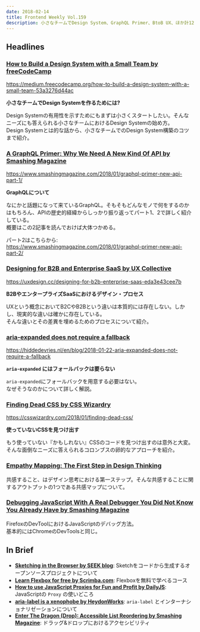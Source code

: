 ```yaml
---
date: 2018-02-14
title: Frontend Weekly Vol.159
description: 小さなチームでDesign System、GraphQL Primer、BtoB UX、ほか計12リンク
---
```


## Headlines


### [How to Build a Design System with a Small Team by freeCodeCamp](https://medium.freecodecamp.org/how-to-build-a-design-system-with-a-small-team-53a3276d44ac)

https://medium.freecodecamp.org/how-to-build-a-design-system-with-a-small-team-53a3276d44ac

**小さなチームでDesign Systemを作るためには?**

Design Systemの有用性を示すためにもまずは小さくスタートしたい。そんなニーズにも答えられる小さなチームにおけるDesign Systemの始め方。  
Design Systemとは的な話から、小さなチームでのDesign System構築のコツまで紹介。

### [A GraphQL Primer: Why We Need A New Kind Of API by Smashing Magazine](https://www.smashingmagazine.com/2018/01/graphql-primer-new-api-part-1/)

https://www.smashingmagazine.com/2018/01/graphql-primer-new-api-part-1/

**GraphQLについて**

なにかと話題になって来ているGraphQL。そもそもどんなモノで何をするのかはもちろん、APIの歴史的経緯からしっかり振り返ってパート1、2で詳しく紹介している。  
概要はこの2記事を読んでおけば大体つかめる。

パート2はこちらから:  
https://www.smashingmagazine.com/2018/01/graphql-primer-new-api-part-2/

### [Designing for B2B and Enterprise SaaS by UX Collective](https://uxdesign.cc/designing-for-b2b-enterprise-saas-eda3e43cee7b)

https://uxdesign.cc/designing-for-b2b-enterprise-saas-eda3e43cee7b

**B2BやエンタープライズSaaSにおけるデザイン・プロセス**

UXという概念においてB2CやB2Bという違いは本質的には存在しない。しかし、現実的な違いは確かに存在している。  
そんな違いとその差異を埋めるためのプロセスについて紹介。

### [aria-expanded does not require a fallback](https://hiddedevries.nl/en/blog/2018-01-22-aria-expanded-does-not-require-a-fallback)

https://hiddedevries.nl/en/blog/2018-01-22-aria-expanded-does-not-require-a-fallback

**`aria-expanded` にはフォールバックは要らない**

`aria-expanded`にフォールバックを用意する必要はない。  
なぜそうなのかについて詳しく解説。

### [Finding Dead CSS by CSS Wizardry](https://csswizardry.com/2018/01/finding-dead-css/)

https://csswizardry.com/2018/01/finding-dead-css/

**使っていないCSSを見つけ出す**

もう使っていない『かもしれない』CSSのコードを見つけ出すのは意外と大変。  
そんな面倒なニーズに答えられるコロンブスの卵的なアプローチを紹介。

### [Empathy Mapping: The First Step in Design Thinking](https://www.nngroup.com/articles/empathy-mapping/)

共感すること、はデザイン思考における第一ステップ。そんな共感することに関するアウトプットの1つである共感マップについて。

### [Debugging JavaScript With A Real Debugger You Did Not Know You Already Have by Smashing Magazine](https://www.smashingmagazine.com/2018/02/javascript-firefox-debugger/)

FirefoxのDevToolにおけるJavaScriptのデバッグ方法。  
基本的にはChromeのDevToolsと同じ。

## In Brief

- [**Sketching in the Browser by SEEK blog**](https://medium.com/seek-blog/sketching-in-the-browser-33a7b7aa0526): Sketchをコードから生成するオープンソースプロジェクトについて
- [**Learn Flexbox for free by Scrimba.com**](https://scrimba.com/g/gflexbox): Flexboxを無料で学べるコース
- [**How to use JavaScript Proxies for Fun and Profit by DailyJS**](https://medium.com/dailyjs/how-to-use-javascript-proxies-for-fun-and-profit-365579d4a9f8): JavaScriptの `Proxy` の使いどころ
- [**aria-label is a xenophobe by HeydonWorks**](http://www.heydonworks.com/article/aria-label-is-a-xenophobe): `aria-label` とインターナショナリゼーションについて
- [**Enter The Dragon (Drop): Accessible List Reordering by Smashing Magazine**](https://www.smashingmagazine.com/2018/01/dragon-drop-accessible-list-reordering/): ドラッグ&ドロップにおけるアクセシビリティ